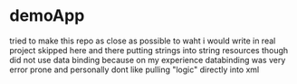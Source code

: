 # demoApp

tried to make this repo as close as possible to waht i would write in real project 
skipped here and there putting strings into string resources though
did not use data binding because on my experience databinding was very error prone and personally dont like pulling "logic" directly into xml
